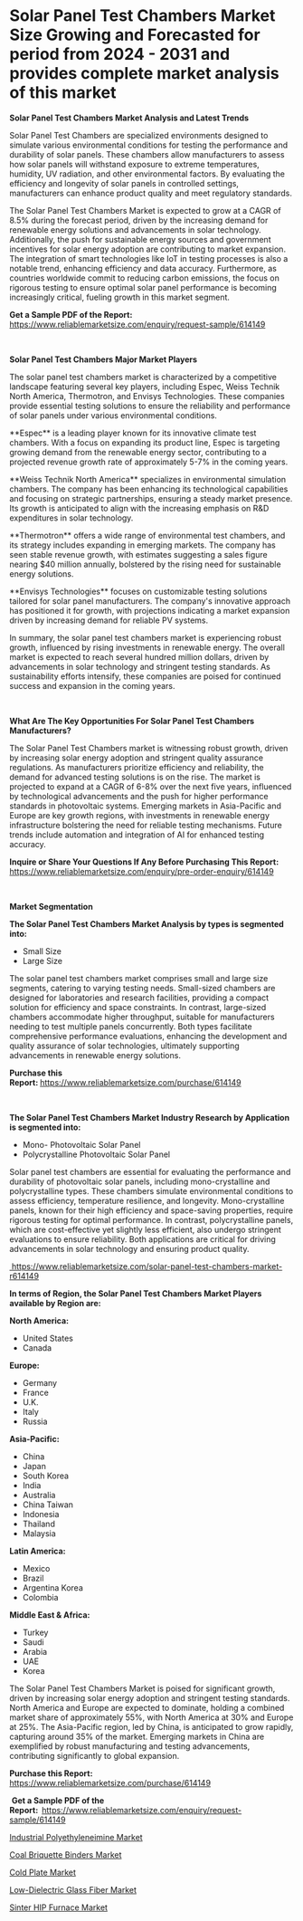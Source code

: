 <p><h1>Solar Panel Test Chambers Market Size Growing and Forecasted for period from 2024 - 2031 and provides complete market analysis of this market</h1></p><p><strong>Solar Panel Test Chambers Market Analysis and Latest Trends</strong></p>
<p><p>Solar Panel Test Chambers are specialized environments designed to simulate various environmental conditions for testing the performance and durability of solar panels. These chambers allow manufacturers to assess how solar panels will withstand exposure to extreme temperatures, humidity, UV radiation, and other environmental factors. By evaluating the efficiency and longevity of solar panels in controlled settings, manufacturers can enhance product quality and meet regulatory standards.</p><p>The Solar Panel Test Chambers Market is expected to grow at a CAGR of 8.5% during the forecast period, driven by the increasing demand for renewable energy solutions and advancements in solar technology. Additionally, the push for sustainable energy sources and government incentives for solar energy adoption are contributing to market expansion. The integration of smart technologies like IoT in testing processes is also a notable trend, enhancing efficiency and data accuracy. Furthermore, as countries worldwide commit to reducing carbon emissions, the focus on rigorous testing to ensure optimal solar panel performance is becoming increasingly critical, fueling growth in this market segment.</p></p>
<p><strong>Get a Sample PDF of the Report:&nbsp;</strong> <a href="https://www.reliablemarketsize.com/enquiry/request-sample/614149?utm_campaign=1550&utm_medium=2&utm_source=Github&utm_content=ia&utm_term=13102024&utm_id=solar-panel-test-chambers">https://www.reliablemarketsize.com/enquiry/request-sample/614149</a></p>
<p>&nbsp;</p>
<p><strong>Solar Panel Test Chambers Major Market Players</strong></p>
<p><p>The solar panel test chambers market is characterized by a competitive landscape featuring several key players, including Espec, Weiss Technik North America, Thermotron, and Envisys Technologies. These companies provide essential testing solutions to ensure the reliability and performance of solar panels under various environmental conditions.</p><p>**Espec** is a leading player known for its innovative climate test chambers. With a focus on expanding its product line, Espec is targeting growing demand from the renewable energy sector, contributing to a projected revenue growth rate of approximately 5-7% in the coming years.</p><p>**Weiss Technik North America** specializes in environmental simulation chambers. The company has been enhancing its technological capabilities and focusing on strategic partnerships, ensuring a steady market presence. Its growth is anticipated to align with the increasing emphasis on R&D expenditures in solar technology.</p><p>**Thermotron** offers a wide range of environmental test chambers, and its strategy includes expanding in emerging markets. The company has seen stable revenue growth, with estimates suggesting a sales figure nearing $40 million annually, bolstered by the rising need for sustainable energy solutions.</p><p>**Envisys Technologies** focuses on customizable testing solutions tailored for solar panel manufacturers. The company's innovative approach has positioned it for growth, with projections indicating a market expansion driven by increasing demand for reliable PV systems.</p><p>In summary, the solar panel test chambers market is experiencing robust growth, influenced by rising investments in renewable energy. The overall market is expected to reach several hundred million dollars, driven by advancements in solar technology and stringent testing standards. As sustainability efforts intensify, these companies are poised for continued success and expansion in the coming years.</p></p>
<p>&nbsp;</p>
<p><strong>What Are The Key Opportunities For Solar Panel Test Chambers Manufacturers?</strong></p>
<p><p>The Solar Panel Test Chambers market is witnessing robust growth, driven by increasing solar energy adoption and stringent quality assurance regulations. As manufacturers prioritize efficiency and reliability, the demand for advanced testing solutions is on the rise. The market is projected to expand at a CAGR of 6-8% over the next five years, influenced by technological advancements and the push for higher performance standards in photovoltaic systems. Emerging markets in Asia-Pacific and Europe are key growth regions, with investments in renewable energy infrastructure bolstering the need for reliable testing mechanisms. Future trends include automation and integration of AI for enhanced testing accuracy.</p></p>
<p><strong>Inquire or Share Your Questions If Any Before Purchasing This Report:</strong> <a href="https://www.reliablemarketsize.com/enquiry/pre-order-enquiry/614149?utm_campaign=1550&utm_medium=2&utm_source=Github&utm_content=ia&utm_term=13102024&utm_id=solar-panel-test-chambers">https://www.reliablemarketsize.com/enquiry/pre-order-enquiry/614149</a></p>
<p>&nbsp;</p>
<p><strong>Market Segmentation</strong></p>
<p><strong>The Solar Panel Test Chambers Market Analysis by types is segmented into:</strong></p>
<p><ul><li>Small Size</li><li>Large Size</li></ul></p>
<p><p>The solar panel test chambers market comprises small and large size segments, catering to varying testing needs. Small-sized chambers are designed for laboratories and research facilities, providing a compact solution for efficiency and space constraints. In contrast, large-sized chambers accommodate higher throughput, suitable for manufacturers needing to test multiple panels concurrently. Both types facilitate comprehensive performance evaluations, enhancing the development and quality assurance of solar technologies, ultimately supporting advancements in renewable energy solutions.</p></p>
<p><strong>Purchase this Report:&nbsp;</strong><a href="https://www.reliablemarketsize.com/purchase/614149?utm_campaign=1550&utm_medium=2&utm_source=Github&utm_content=ia&utm_term=13102024&utm_id=solar-panel-test-chambers">https://www.reliablemarketsize.com/purchase/614149</a></p>
<p>&nbsp;</p>
<p><strong>The Solar Panel Test Chambers Market Industry Research by Application is segmented into:</strong></p>
<p><ul><li>Mono- Photovoltaic Solar Panel</li><li>Polycrystalline Photovoltaic Solar Panel</li></ul></p>
<p><p>Solar panel test chambers are essential for evaluating the performance and durability of photovoltaic solar panels, including mono-crystalline and polycrystalline types. These chambers simulate environmental conditions to assess efficiency, temperature resilience, and longevity. Mono-crystalline panels, known for their high efficiency and space-saving properties, require rigorous testing for optimal performance. In contrast, polycrystalline panels, which are cost-effective yet slightly less efficient, also undergo stringent evaluations to ensure reliability. Both applications are critical for driving advancements in solar technology and ensuring product quality.</p></p>
<p><a href="https://www.reliablemarketsize.com/solar-panel-test-chambers-market-r614149?utm_campaign=1550&utm_medium=2&utm_source=Github&utm_content=ia&utm_term=13102024&utm_id=solar-panel-test-chambers">&nbsp;https://www.reliablemarketsize.com/solar-panel-test-chambers-market-r614149</a></p>
<p><strong>In terms of Region, the Solar Panel Test Chambers Market Players available by Region are:</strong></p>
<p>
    <p> <strong> North America: </strong>
        <ul>
            <li>United States</li>
            <li>Canada</li>
        </ul>
        </p> 
    <p> <strong> Europe: </strong>
        <ul>
            <li>Germany</li>
            <li>France</li>
            <li>U.K.</li>
            <li>Italy</li>
            <li>Russia</li>
        </ul>
        </p> 
    <p> <strong> Asia-Pacific: </strong>
        <ul>
            <li>China</li>
            <li>Japan</li>
            <li>South Korea</li>
            <li>India</li>
            <li>Australia</li>
            <li>China Taiwan</li>
            <li>Indonesia</li>
            <li>Thailand</li>
            <li>Malaysia</li>
        </ul>
        </p> 
    <p> <strong> Latin America: </strong>
        <ul>
            <li>Mexico</li>
            <li>Brazil</li>
            <li>Argentina Korea</li>
            <li>Colombia</li>
        </ul>
        </p> 
    <p> <strong> Middle East & Africa: </strong>
        <ul>
            <li>Turkey</li>
            <li>Saudi</li>
            <li>Arabia</li>
            <li>UAE</li>
            <li>Korea</li>
        </ul>
    </p>
    </p>
<p><p>The Solar Panel Test Chambers Market is poised for significant growth, driven by increasing solar energy adoption and stringent testing standards. North America and Europe are expected to dominate, holding a combined market share of approximately 55%, with North America at 30% and Europe at 25%. The Asia-Pacific region, led by China, is anticipated to grow rapidly, capturing around 35% of the market. Emerging markets in China are exemplified by robust manufacturing and testing advancements, contributing significantly to global expansion.</p></p>
<p><strong>Purchase this Report: </strong><a href="https://www.reliablemarketsize.com/purchase/614149?utm_campaign=1550&utm_medium=2&utm_source=Github&utm_content=ia&utm_term=13102024&utm_id=solar-panel-test-chambers">https://www.reliablemarketsize.com/purchase/614149</a></p>
<p>&nbsp;<strong>Get a Sample PDF of the Report:&nbsp;&nbsp;</strong><a href="https://www.reliablemarketsize.com/enquiry/request-sample/614149?utm_campaign=1550&utm_medium=2&utm_source=Github&utm_content=ia&utm_term=13102024&utm_id=solar-panel-test-chambers">https://www.reliablemarketsize.com/enquiry/request-sample/614149</a></p>
<p><strong></strong></p>
<p><p><a href="https://www.linkedin.com/pulse/industrial-polyethyleneimine-market-analysis-report-global-o3vxc?utm_campaign=1550&utm_medium=2&utm_source=Github&utm_content=ia&utm_term=13102024&utm_id=solar-panel-test-chambers">Industrial Polyethyleneimine Market</a></p><p><a href="https://github.com/ChiragRp1/Market-Research-Report-List-6/blob/main/coal-briquette-binders-market.md?utm_campaign=1550&utm_medium=2&utm_source=Github&utm_content=ia&utm_term=13102024&utm_id=solar-panel-test-chambers">Coal Briquette Binders Market</a></p><p><a href="https://issuu.com/reportprime-2/docs/cold-plate-market-size-2030.pptx_052872c9f8ead8?utm_campaign=1550&utm_medium=2&utm_source=Github&utm_content=ia&utm_term=13102024&utm_id=solar-panel-test-chambers">Cold Plate Market</a></p><p><a href="https://www.linkedin.com/pulse/low-dielectric-glass-fiber-market-trends-focusing-insight-vz4hc?utm_campaign=1550&utm_medium=2&utm_source=Github&utm_content=ia&utm_term=13102024&utm_id=solar-panel-test-chambers">Low-Dielectric Glass Fiber Market</a></p><p><a href="https://issuu.com/reportprime-2/docs/sinter-hip-furnace-market-size-2030_037ac83574bb3b?utm_campaign=1550&utm_medium=2&utm_source=Github&utm_content=ia&utm_term=13102024&utm_id=solar-panel-test-chambers">Sinter HIP Furnace Market</a></p></p>